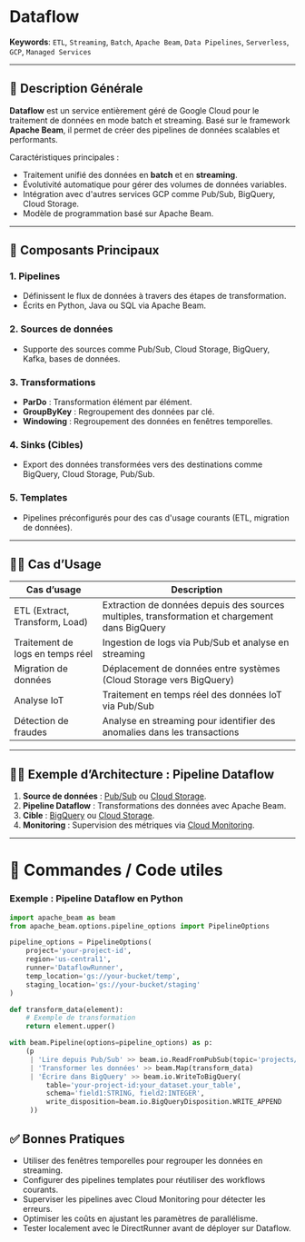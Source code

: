 # Dataflow

**Keywords**: `ETL`, `Streaming`, `Batch`, `Apache Beam`, `Data Pipelines`, `Serverless`, `GCP`, `Managed Services`

---

## 🧠 Description Générale

**Dataflow** est un service entièrement géré de Google Cloud pour le traitement de données en mode batch et streaming. Basé sur le framework **Apache Beam**, il permet de créer des pipelines de données scalables et performants.

Caractéristiques principales :
- Traitement unifié des données en **batch** et en **streaming**.
- Évolutivité automatique pour gérer des volumes de données variables.
- Intégration avec d'autres services GCP comme Pub/Sub, BigQuery, Cloud Storage.
- Modèle de programmation basé sur Apache Beam.

---

## 🧰 Composants Principaux

### 1. **Pipelines**
- Définissent le flux de données à travers des étapes de transformation.
- Écrits en Python, Java ou SQL via Apache Beam.

### 2. **Sources de données**
- Supporte des sources comme Pub/Sub, Cloud Storage, BigQuery, Kafka, bases de données.

### 3. **Transformations**
- **ParDo** : Transformation élément par élément.
- **GroupByKey** : Regroupement des données par clé.
- **Windowing** : Regroupement des données en fenêtres temporelles.

### 4. **Sinks (Cibles)**
- Export des données transformées vers des destinations comme BigQuery, Cloud Storage, Pub/Sub.

### 5. **Templates**
- Pipelines préconfigurés pour des cas d'usage courants (ETL, migration de données).

---

## 🧑‍💼 Cas d’Usage

| Cas d’usage                         | Description |
|------------------------------------|-------------|
| ETL (Extract, Transform, Load)     | Extraction de données depuis des sources multiples, transformation et chargement dans BigQuery |
| Traitement de logs en temps réel    | Ingestion de logs via Pub/Sub et analyse en streaming |
| Migration de données                | Déplacement de données entre systèmes (Cloud Storage vers BigQuery) |
| Analyse IoT                         | Traitement en temps réel des données IoT via Pub/Sub |
| Détection de fraudes                | Analyse en streaming pour identifier des anomalies dans les transactions |

---

## 🧑‍🔬 Exemple d’Architecture : Pipeline Dataflow

1. **Source de données** : [Pub/Sub](../PubSub/pubsub.md) ou [Cloud Storage](../Storage/storage.md).
2. **Pipeline Dataflow** : Transformations des données avec Apache Beam.
3. **Cible** : [BigQuery](../BigQuery/bigquery.md) ou [Cloud Storage](../Storage/storage.md).
4. **Monitoring** : Supervision des métriques via [Cloud Monitoring](../CloudMonitoring/cloudmonitoring.md).

---

# 🚀 Commandes / Code utiles

### Exemple : Pipeline Dataflow en Python

```python
import apache_beam as beam
from apache_beam.options.pipeline_options import PipelineOptions

pipeline_options = PipelineOptions(
    project='your-project-id',
    region='us-central1',
    runner='DataflowRunner',
    temp_location='gs://your-bucket/temp',
    staging_location='gs://your-bucket/staging'
)

def transform_data(element):
    # Exemple de transformation
    return element.upper()

with beam.Pipeline(options=pipeline_options) as p:
    (p
     | 'Lire depuis Pub/Sub' >> beam.io.ReadFromPubSub(topic='projects/your-project-id/topics/your-topic')
     | 'Transformer les données' >> beam.Map(transform_data)
     | 'Écrire dans BigQuery' >> beam.io.WriteToBigQuery(
         table='your-project-id:your_dataset.your_table',
         schema='field1:STRING, field2:INTEGER',
         write_disposition=beam.io.BigQueryDisposition.WRITE_APPEND
     ))
```

## ✅ Bonnes Pratiques

- Utiliser des fenêtres temporelles pour regrouper les données en streaming.
- Configurer des pipelines templates pour réutiliser des workflows courants.
- Superviser les pipelines avec Cloud Monitoring pour détecter les erreurs.
- Optimiser les coûts en ajustant les paramètres de parallélisme.
- Tester localement avec le DirectRunner avant de déployer sur Dataflow.